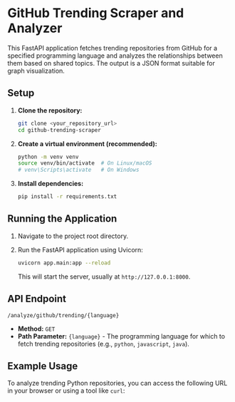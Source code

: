 # GitHub Trending Scraper and Analyzer

This FastAPI application fetches trending repositories from GitHub for a specified programming language and analyzes the relationships between them based on shared topics. The output is a JSON format suitable for graph visualization.

## Setup

1.  **Clone the repository:**
    ```bash
    git clone <your_repository_url>
    cd github-trending-scraper
    ```
2.  **Create a virtual environment (recommended):**
    ```bash
    python -m venv venv
    source venv/bin/activate  # On Linux/macOS
    # venv\Scripts\activate   # On Windows
    ```
3.  **Install dependencies:**
    ```bash
    pip install -r requirements.txt
    ```

## Running the Application

1.  Navigate to the project root directory.
2.  Run the FastAPI application using Uvicorn:
    ```bash
    uvicorn app.main:app --reload
    ```

    This will start the server, usually at `http://127.0.0.1:8000`.

## API Endpoint

`/analyze/github/trending/{language}`

* **Method:** `GET`
* **Path Parameter:** `{language}` - The programming language for which to fetch trending repositories (e.g., `python`, `javascript`, `java`).

## Example Usage

To analyze trending Python repositories, you can access the following URL in your browser or using a tool like `curl`:
